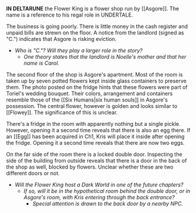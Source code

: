 **IN DELTARUNE** the Flower King is a flower shop run by [[Asgore]]. The name is a reference to his regal role in UNDERTALE.

The business is going poorly. There is little money in the cash register and unpaid bills are strewn on the floor. A notice from the landlord (signed as "C.") indicates that Asgore is risking eviction.
- _Who is "C."? Will they play a larger role in the story?_
	- _One theory states that the landlord is Noelle's mother and that her name is Carol._

The second floor of the shop is Asgore's apartment. Most of the room is taken up by seven potted flowers kept inside glass containers to preserve them. The photo posted on the fridge hints that these flowers were part of Toriel's wedding bouquet. Their colors, arrangement and containers resemble those of the [[Six Humans|six human souls]] in Asgore's possession. The central flower, however is golden and looks similar to [[Flowey]]. The significance of this is unclear.

There's a fridge in the room with apparently nothing but a single pickle. However, opening it a second time reveals that there is also an egg there.
If an [[Egg]] has been acquired in Ch1, Kris will place it inside after opening the fridge. Opening it a second time reveals that there are now two eggs.

On the far side of the room there is a locked double door. Inspecting the side of the building from outside reveals that there is a door in the back of the shop as well, blocked by flowers. Unclear whether these are two different doors or not.
- _Will the Flower King host a Dark World in one of the future chapters?_
	- _If so, will it be in the hypothetical room behind the double door, or in Asgore's room, with Kris entering through the back entrance?_
		- _Special attention is drawn to the back door by a nearby NPC._



